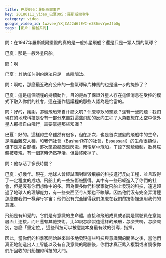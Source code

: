 ```yaml
---
title: 巴夏095：羅斯威爾事件
key: 20180111_video_巴夏095：羅斯威爾事件
category: video
google_video_id: 1wzveejYXjCAJ2d6tEWC-e3B6mvYpeJfbGg
tags: [影片｜編號系列]
---
```


問：在1947年羅斯威爾墜毀的真的是一艘外星飛船？還是只是一顆人類的氣球？

巴夏：那是一艘外星飛船。

問：啊

巴夏：其他任何別的說法只是一些障眼法。

問：啊哈，那麼最近政府公佈的一些氣球碎片神馬的也是進一步的掩飾了？

巴夏：這是這個議程的持續動作，目的是為了保證外星人存在這個消息在受控的模式下融入你們的社會，這在運作這議程的那些人認為是恰當的。

問：好的，謝謝。那艘飛船來自什麼文明？什麼導致的墜毀？還有一些問題：我們現在的地球科技是否有一部分來自對這些飛船的反向工程？人類要想在太空中像外星人那樣自由飛行，需要掌握那些知識？

巴夏：好的。這樣的生命雖然有很多，但在那次，也是首次墜毀的飛船中的生命，是混血雜交人種，和我們社會（Bashar所在的社會，Essassani）的生命很類似，但不是來自那裡。那次墜毀起因是閃電，閃電擊中飛船，干擾了駕駛機制。數具屍體被發現，有一個當時仍然存活，但最終死掉了。

問：他存活了多長時間？

巴夏：好幾年。現在，地球人曾經試圖對墜毀飛船的科技進行反向工程，並且取得了一定程度的成功。飛船上的一些技術被獲得。其中有一些已經進入了你們的社會，但是沒有你們想像中的多。因為很多你們科學家從飛船上發現的科技，遠遠超過了地球人的理解能力，有一些東西至今人類也不瞭解。因為他們沒有完全弄清楚怎麼像我們一樣穿行宇宙；他們沒有完全懂得我們怎麼在我們的技術裡運用我們的意識。

飛船是有知覺的。它們是有意識的生命體，直接和飛船成員或者說是駕駛員在意識層面上連接。而且還有其他技術，比如說怎麼製造這樣的飛船，怎麼共鳴，怎麼識別，怎麼「重定位」。這些科技可以被意識本身最有效的引導，指揮，

因此，當你們的科學家開始越來越多地發現這些科技與意識間的關係之後，當他們真正地創造出人工智能以及有自我意識的電腦後，你們才真正踏入複製或者鏡像你們所回收的飛船裡的科技的大門。
